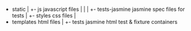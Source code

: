  - static
    |
    +- js                       javascript files
    |   |
    |   +- tests-jasmine        jasmine spec files for tests
    |
    +- styles                   css files
    |
 - templates                    html files
    |
    +- tests                    jasmine html test & fixture containers


